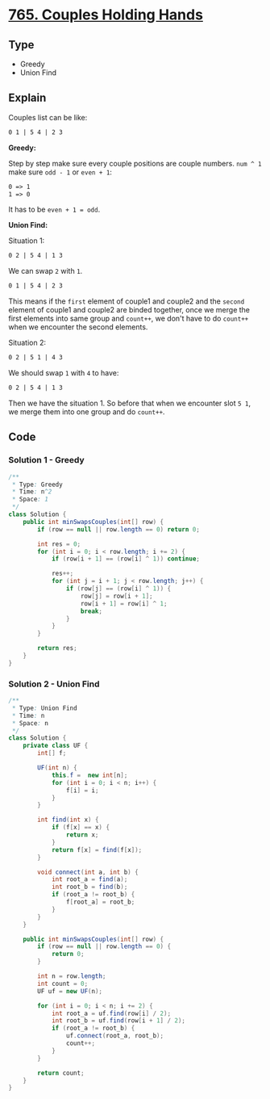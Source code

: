 # [765. Couples Holding Hands](https://leetcode.com/problems/couples-holding-hands/)

## Type

- Greedy
- Union Find

## Explain

Couples list can be like:

```md
0 1 | 5 4 | 2 3
```

<strong>Greedy: </strong>

Step by step make sure every couple positions are couple numbers. `num ^ 1` make sure `odd - 1` or `even + 1`:

```md
0 => 1
1 => 0
```

It has to be `even + 1 = odd`.

<strong>Union Find: </strong>

Situation 1:

```md
0 2 | 5 4 | 1 3
```

We can swap `2` with `1`.

```md
0 1 | 5 4 | 2 3
```

This means if the `first` element of couple1 and couple2 and the `second` element of couple1 and couple2 are binded together, once we merge the first elements into same group and `count++`, we don't have to do `count++` when we encounter the second elements.

Situation 2:

```md
0 2 | 5 1 | 4 3
```

We should swap `1` with `4` to have:

```md
0 2 | 5 4 | 1 3
```

Then we have the situation 1. So before that when we encounter slot `5 1`, we merge them into one group and do `count++`.

## Code

### Solution 1 - Greedy

```java
/**
 * Type: Greedy
 * Time: n^2
 * Space: 1
 */
class Solution {
    public int minSwapsCouples(int[] row) {
        if (row == null || row.length == 0) return 0;

        int res = 0;
        for (int i = 0; i < row.length; i += 2) {
            if (row[i + 1] == (row[i] ^ 1)) continue;

            res++;
            for (int j = i + 1; j < row.length; j++) {
                if (row[j] == (row[i] ^ 1)) {
                    row[j] = row[i + 1];
                    row[i + 1] = row[i] ^ 1;
                    break;
                }
            }
        }

        return res;
    }
}
```

### Solution 2 - Union Find

```java
/**
 * Type: Union Find
 * Time: n
 * Space: n
 */
class Solution {
    private class UF {
        int[] f;

        UF(int n) {
            this.f =  new int[n];
            for (int i = 0; i < n; i++) {
                f[i] = i;
            }
        }

        int find(int x) {
            if (f[x] == x) {
                return x;
            }
            return f[x] = find(f[x]);
        }

        void connect(int a, int b) {
            int root_a = find(a);
            int root_b = find(b);
            if (root_a != root_b) {
                f[root_a] = root_b;
            }
        }
    }

    public int minSwapsCouples(int[] row) {
        if (row == null || row.length == 0) {
            return 0;
        }

        int n = row.length;
        int count = 0;
        UF uf = new UF(n);

        for (int i = 0; i < n; i += 2) {
            int root_a = uf.find(row[i] / 2);
            int root_b = uf.find(row[i + 1] / 2);
            if (root_a != root_b) {
                uf.connect(root_a, root_b);
                count++;
            }
        }

        return count;
    }
}
```